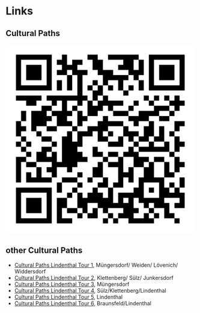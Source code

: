 # Links

## Cultural Paths

![QR-Code](images/05315000-b03-t01.png)

## other Cultural Paths

*   [Cultural Paths Lindenthal Tour 1](index.html?id=05315000-b03-t01&lng=en), Müngersdorf/ Weiden/ Lövenich/ Widdersdorf
*   [Cultural Paths Lindenthal Tour 2](index.html?id=05315000-b03-t02&lng=en), Klettenberg/ Sülz/ Junkersdorf
*   [Cultural Paths Lindenthal Tour 3](index.html?id=05315000-b03-t03&lng=en), Müngersdorf
*   [Cultural Paths Lindenthal Tour 4](index.html?id=05315000-b03-t04&lng=en), Sülz/Klettenberg/Lindenthal
*   [Cultural Paths Lindenthal Tour 5](index.html?id=05315000-b03-t05&lng=en), Lindenthal
*   [Cultural Paths Lindenthal Tour 6](index.html?id=05315000-b03-t06&lng=en), Braunsfeld/Lindenthal
